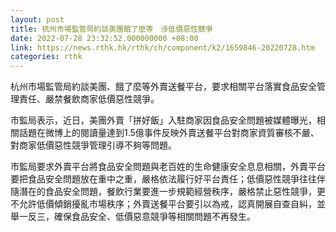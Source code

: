 ```yaml
---
layout: post
title: 杭州市場監管局約談美團餓了麼等　涉低價惡性競爭
date: 2022-07-28 23:32:52.000000000 +08:00
link: https://news.rthk.hk/rthk/ch/component/k2/1659846-20220728.htm
categories: rthk
---
```


杭州市場監管局約談美團、餓了麼等外賣送餐平台，要求相關平台落實食品安全管理責任、嚴禁餐飲商家低價惡性競爭。

市監局表示，近日，美團外賣「拼好飯」入駐商家因食品安全問題被媒體曝光，相關話題在微博上的閱讀量達到1.5億事件反映外賣送餐平台對商家資質審核不嚴、對商家低價惡性競爭管理引導不夠等問題。

市監局要求外賣平台將食品安全問題與老百姓的生命健康安全息息相關，外賣平台要把食品安全問題放在重中之重，嚴格依法履行好平台責任；低價惡性競爭往往伴隨潛在的食品安全問題，餐飲行業要進一步規範經營秩序，嚴格禁止惡性競爭，更不允許低價傾銷擾亂市場秩序；外賣送餐平台要引以為戒，認真開展自查自糾，並舉一反三，確保食品安全、低價惡意競爭等相關問題不再發生。
